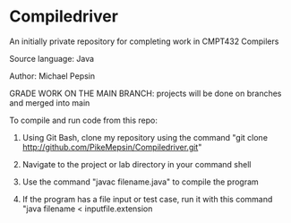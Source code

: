 # Compiledriver
An initially private repository for completing work in CMPT432 Compilers

Source language: Java

Author: Michael Pepsin

GRADE WORK ON THE MAIN BRANCH: projects will be done on branches and merged into main

To compile and run code from this repo:
1. Using Git Bash, clone my repository using the command
"git clone http://github.com/PikeMepsin/Compiledriver.git"

2. Navigate to the project or lab directory in your command shell

3. Use the command "javac filename.java" to compile the program

4. If the program has a file input or test case, run it with this command
"java filename < inputfile.extension
